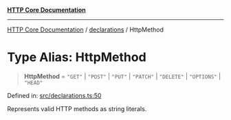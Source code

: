 [**HTTP Core Documentation**](../../README.md)

***

[HTTP Core Documentation](../../README.md) / [declarations](../README.md) / HttpMethod

# Type Alias: HttpMethod

> **HttpMethod** = `"GET"` \| `"POST"` \| `"PUT"` \| `"PATCH"` \| `"DELETE"` \| `"OPTIONS"` \| `"HEAD"`

Defined in: [src/declarations.ts:50](https://github.com/stonemjs/http-core/blob/0d369869add0f1630e9b5b2cd1421e57ee8d3865/src/declarations.ts#L50)

Represents valid HTTP methods as string literals.
